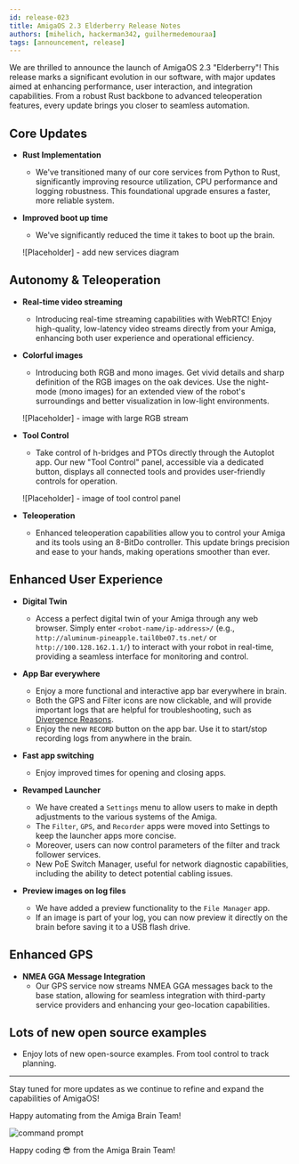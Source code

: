 ```yaml
---
id: release-023
title: AmigaOS 2.3 Elderberry Release Notes
authors: [mihelich, hackerman342, guilhermedemouraa]
tags: [announcement, release]
---
```


We are thrilled to announce the launch of AmigaOS 2.3 "Elderberry"!
This release marks a significant evolution in our software, with major updates aimed at enhancing performance,
user interaction, and integration capabilities. From a robust Rust backbone to advanced teleoperation
features, every update brings you closer to seamless automation.

## Core Updates

* **Rust Implementation**
  * We've transitioned many of our core services from Python to Rust,
  significantly improving resource utilization, CPU performance and logging robustness.
  This foundational upgrade ensures a faster, more reliable system.

* **Improved boot up time**
  * We've significantly reduced the time it takes to boot up the brain.

  ![Placeholder] - add new services diagram

## Autonomy & Teleoperation

* **Real-time video streaming**
  * Introducing real-time streaming capabilities with WebRTC! Enjoy high-quality,
  low-latency video streams directly from your Amiga,
  enhancing both user experience and operational efficiency.

* **Colorful images**
  * Introducing both RGB and mono images.
  Get vivid details and sharp definition of the RGB images on the oak devices.
  Use the night-mode (mono images) for an extended view of the robot's surroundings
  and better visualization in low-light environments.

  ![Placeholder] - image with large RGB stream

* **Tool Control**
  * Take control of h-bridges and PTOs directly through the Autoplot app.
  Our new "Tool Control" panel, accessible via a dedicated button,
  displays all connected tools and provides user-friendly controls for operation.

  ![Placeholder] - image of tool control panel

* **Teleoperation**
  * Enhanced teleoperation capabilities allow you to control your Amiga and
  its tools using an 8-BitDo controller.
  This update brings precision and ease to your hands, making operations smoother than ever.

## Enhanced User Experience

* **Digital Twin**
  * Access a perfect digital twin of your Amiga through any web browser.
  Simply enter `<robot-name/ip-address>/` (e.g., `http://aluminum-pineapple.tail0be07.ts.net/` or
  `http://100.128.162.1.1/`) to interact with your robot in real-time,
  providing a seamless interface for monitoring and control.

* **App Bar everywhere**
  * Enjoy a more functional and interactive app bar everywhere in brain.
  * Both the GPS and Filter icons are now clickable, and will provide important
  logs that are helpful for troubleshooting, such as
  [Divergence Reasons](add-link-to-page).
  * Enjoy the new `RECORD` button on the app bar.
  Use it to start/stop recording logs from anywhere in the brain.

* **Fast app switching**
  * Enjoy improved times for opening and closing apps.

* **Revamped Launcher**
  * We have created a `Settings` menu to allow users to make in depth adjustments to
  the various systems of the Amiga.
  * The `Filter`, `GPS`, and `Recorder` apps were moved into Settings to keep the launcher apps
  more concise.
  * Moreover, users can now control parameters of the filter and track follower services.
  * New PoE Switch Manager, useful for network diagnostic capabilities, including the ability to
  detect potential cabling issues.

* **Preview images on log files**
  * We have added a preview functionality to the `File Manager` app.
  * If an image is part of your log, you can now preview it directly on the brain
  before saving it to a USB flash drive.

## Enhanced GPS

* **NMEA GGA Message Integration**
  * Our GPS service now streams NMEA GGA messages back to the base station,
  allowing for seamless integration with third-party service providers and enhancing
  your geo-location capabilities.

## Lots of new open source examples

* Enjoy lots of new open-source examples.
From tool control to track planning.

---

Stay tuned for more updates as we continue to refine and expand the capabilities of AmigaOS!

Happy automating from the Amiga Brain Team!

![command prompt](https://user-images.githubusercontent.com/5157099/219821724-69dfc97d-17fc-4a08-933a-e6fb2446495e.jpg)

Happy coding :sunglasses: from the Amiga Brain Team!
